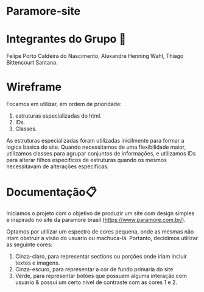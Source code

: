 # Paramore-site

# Integrantes do Grupo 👥

Felipe Porto Caldeira do Nascimento, 
Alexandre Henning Wahl,
Thiago Bittencourt Santana.

# Wireframe 

Focamos em utilizar, em ordem de prioridade: 
1. estruturas especializadas do html.
2. IDs.
3. Classes.

As estruturas especializadas foram utilizadas inicilmente para formar a logica basica do site. Quando necessitamos de uma flexibilidade maior, utilizamos classes para agrupar conjuntos de informações, e utilizamos IDs para alterar filhos especificos de estruturas quando os mesmos necessitavam de alterações especificas.



#  Documentação📋

Iniciamos o projeto com o objetivo de produzir um site com design simples e inspirado no site da paramore brasil (https://www.paramore.com.br/).

Optamos por utilizar um espectro de cores pequena, onde as mesmas não iriam obstruir a visão do usuario ou machuca-lá. Portanto, decidimos utilizar as seguinte cores:

1. Cinza-claro, para representar sections ou porções onde iriam incluir textos e imagens. 
2. Cinza-escuro, para representar a cor de fundo primaria do site
3. Verde, para representar botões que possuem alguma interação com usuario & possui um certo nivel de contraste com as cores 1 e 2.
